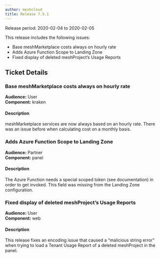 ```yaml
---
author: meshcloud
title: Release 7.5.1
---
```


Release period: 2020-02-04 to 2020-02-05

This release includes the following issues:
* Base meshMarketplace costs always on hourly rate
* Adds Azure Function Scope to Landing Zone
* Fixed display of deleted meshProject’s Usage Reports
<!--truncate-->

## Ticket Details
### Base meshMarketplace costs always on hourly rate
**Audience:** User<br>**Component:** kraken


#### Description
meshMarketplace services are now always based on an hourly rate. There was an issue before when calculating cost
on a monthly basis.

### Adds Azure Function Scope to Landing Zone
**Audience:** Partner<br>**Component:** panel


#### Description
The Azure Function needs a special scoped token (see documentation) in order to get invoked. 
This field was missing from the Landing Zone configuration.

### Fixed display of deleted meshProject’s Usage Reports
**Audience:** User<br>**Component:** web


#### Description
This release fixes an encoding issue that caused a “malicious string error” when trying to load a Tenant
Usage Report of a deleted meshProject in the panel.

